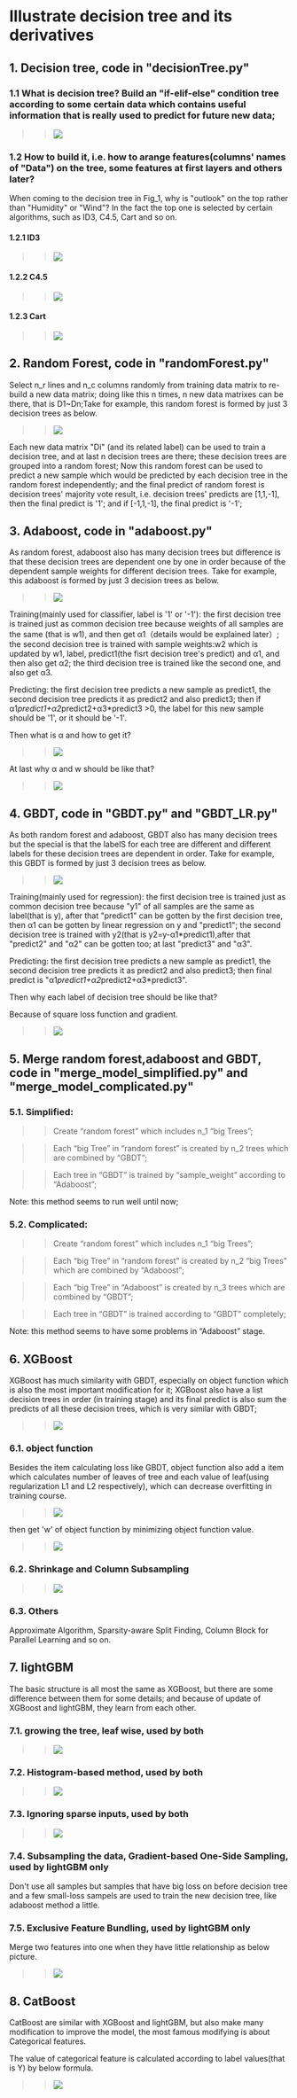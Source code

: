 # Illustrate decision tree and its derivatives

## 1. Decision tree, code in "decisionTree.py"

### 1.1 What is decision tree? Build an "if-elif-else" condition tree according to some certain data which contains useful information that is really used to predict for future new data;
>> ![](https://github.com/frank0532/decision_tree_and_its_derivatives/blob/master/figs/data2decision_tree.png)

### 1.2 How to build it, i.e. how to arange features(columns' names of "Data") on the tree, some features at first layers and others later? 

When coming to the decision tree in Fig_1, why is "outlook" on the top rather than "Humidity" or "Wind"? In the fact the top one is selected by certain algorithms, such as ID3, C4.5, Cart and so on.

#### 1.2.1 ID3
>> ![](https://github.com/frank0532/decision_tree_and_its_derivatives/blob/master/figs/ID3.png)
#### 1.2.2 C4.5
>> ![](https://github.com/frank0532/decision_tree_and_its_derivatives/blob/master/figs/C4.5.png)
#### 1.2.3 Cart
>> ![](https://github.com/frank0532/decision_tree_and_its_derivatives/blob/master/figs/Cart.png)

## 2. Random Forest, code in "randomForest.py"

Select n_r lines and n_c columns randomly from training data matrix to re-build a new data matrix; doing like this n times, n new data matrixes can be there, that is D1~Dn;Take for example, this random forest is formed by just 3 decision trees as below.
>> ![](https://github.com/frank0532/decision_tree_and_its_derivatives/blob/master/figs/randomForest.png)

Each new data matrix "Di" (and its related label) can be used to train a decision tree, and at last n decision trees are there; these decision trees are grouped into a random forest; Now this random forest can be used to predict a new sample which would be predicted by each decision tree in the random forest independently; and the final predict of random forest is decision trees' majority vote result, i.e. decision trees' predicts are [1,1,-1], then the final predict is '1'; and if [-1,1,-1], the final predict is '-1';

## 3. Adaboost, code in "adaboost.py"

As random forest, adaboost also has many decision trees but difference is that these decision trees are dependent one by one in order because of the dependent sample weights for different decision trees. Take for example, this adaboost is formed by just 3 decision trees as below.

>> ![](https://github.com/frank0532/decision_tree_and_its_derivatives/blob/master/figs/adaboost.png)

Training(mainly used for classifier, label is '1' or '-1'): the first decision tree is trained just as common decision tree because weights of all samples are the same (that is w1), and then get α1（details would be explained later）; the second decision tree is trained with sample weights:w2 which is updated by w1, label, predict1(the fisrt decision tree's predict) and α1, and then also get α2; the third decision tree is trained like the second one, and also get α3.

Predicting: the first decision tree predicts a new sample as predict1, the second decision tree predicts it as predict2 and also predict3; then if α1*predict1+α2*predict2+α3*predict3 >0, the label for this new sample should be '1',  or it should be '-1'.

Then what is α and how to get it?
>>![](https://github.com/frank0532/decision_tree_and_its_derivatives/blob/master/figs/alpha.png)

At last why α and w should be like that?
>>![](https://github.com/frank0532/decision_tree_and_its_derivatives/blob/master/figs/deduce-alpha-w.png)

## 4. GBDT, code in "GBDT.py" and "GBDT_LR.py"

As both random forest and adaboost, GBDT also has many decision trees but the special is that the labelS for each tree are different and different labels for these decision trees are dependent in order. Take for example, this GBDT is formed by just 3 decision trees as below.
>>![](https://github.com/frank0532/decision_tree_and_its_derivatives/blob/master/figs/GBDT.png)

Training(mainly used for regression): the first decision tree is trained just as common decision tree because "y1" of all samples are the same as label(that is y), after that "predict1" can be gotten by the first decision tree, then α1 can be gotten by linear regression on y and "predict1"; the second decision tree is trained with y2(that is y2=y-α1*predict1),after that "predict2" and "α2" can be gotten too; at last "predict3" and "α3".

Predicting: the first decision tree predicts a new sample as predict1, the second decision tree predicts it as predict2 and also predict3; then final predict is "α1*predict1+α2*predict2+α3*predict3".

Then why each label of decision tree should be like that?

Because of square loss function and gradient.
>>![](https://github.com/frank0532/decision_tree_and_its_derivatives/blob/master/figs/square-gradient.png)

## 5. Merge random forest,adaboost and GBDT, code in "merge_model_simplified.py" and "merge_model_complicated.py"

### 5.1. Simplified:

>> Create “random forest” which includes n_1 “big Trees”;

>> 	Each “big Tree” in “random forest” is created by n_2 trees which are combined by “GBDT”;

>> Each tree in “GBDT” is trained by “sample_weight” according to “Adaboost”;

Note: this method seems to run well until now;

### 5.2. Complicated: 

>> Create “random forest” which includes n_1 “big Trees”;

>> Each “big Tree” in “random forest” is created by n_2 “big Trees” which are combined by “Adaboost”;

>> Each “big Tree” in “Adaboost” is created by n_3 trees which are combined by “GBDT”;

>> Each tree in “GBDT” is trained according to “GBDT” completely;

Note: this method seems to have some problems in “Adaboost” stage.

## 6. XGBoost

XGBoost has much similarity with GBDT, especially on object function which is also the most important modification for it; XGBoost also have a list decision trees in order (in training stage) and its final predict is also sum the predicts of all these decision trees, which is very similar with GBDT;
>>![](https://github.com/frank0532/decision_tree_and_its_derivatives/blob/master/figs/xgboost-0.png)

### 6.1. object function

Besides the item calculating loss like GBDT, object function also add a item which calculates number of leaves of tree and each value of leaf(using regularization L1 and L2 respectively), which can decrease overfitting in training course.

>>![](https://github.com/frank0532/decision_tree_and_its_derivatives/blob/master/figs/object-function.png)

then get 'w' of object function by minimizing object function value.

>>![](https://github.com/frank0532/decision_tree_and_its_derivatives/blob/master/figs/resolve-XGB-object-function.png)

### 6.2. Shrinkage and Column Subsampling

>>![](https://github.com/frank0532/decision_tree_and_its_derivatives/blob/master/figs/shrinkage-subsample.png)

### 6.3. Others

Approximate Algorithm, Sparsity-aware Split Finding, Column Block for Parallel Learning and so on.

## 7. lightGBM

The basic structure is all most the same as XGBoost, but there are some difference between them for some details; and because of update of XGBoost and lightGBM, they learn from each other.

### 7.1. growing the tree, leaf wise, used by both
>>![](https://github.com/frank0532/decision_tree_and_its_derivatives/blob/master/figs/leaf-wise.png)

### 7.2. Histogram-based method, used by both
>>![](https://github.com/frank0532/decision_tree_and_its_derivatives/blob/master/figs/histogram.png)

### 7.3. Ignoring sparse inputs, used by both
>>![](https://github.com/frank0532/decision_tree_and_its_derivatives/blob/master/figs/sparse.png)

### 7.4. Subsampling the data, Gradient-based One-Side Sampling, used by lightGBM only

Don't use all samples but samples that have big loss on before decision tree and a few small-loss sampels are used to train the new decision tree, like adaboost method a little.

### 7.5. Exclusive Feature Bundling, used by lightGBM only

Merge two features into one when they have little relationship as below picture.
>>![](https://github.com/frank0532/decision_tree_and_its_derivatives/blob/master/figs/feature-bundling.png)

## 8. CatBoost

CatBoost are similar with XGBoost and lightGBM, but also make many modification to improve the model, the most famous modifying is about Categorical features.

The value of categorical feature is calculated according to label values(that is Y) by below formula.
>>![](https://github.com/frank0532/decision_tree_and_its_derivatives/blob/master/figs/catboost.png)

